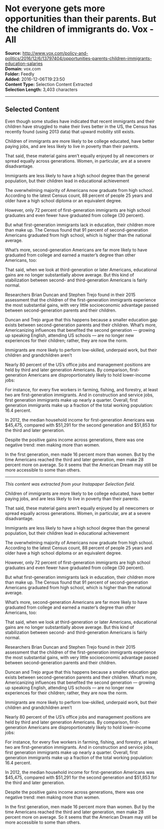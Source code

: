 # Not everyone gets more opportunities than their parents. But the children of immigrants do. Vox - All

**Source:** http://www.vox.com/policy-and-politics/2016/12/6/13797404/opportunities-parents-children-immigrants-education-salaries  
**Domain:** vox.com  
**Folder:** Feedly  
**Added:** 2016-12-06T19:23:50  
**Content Type:** Selection Content Extracted  
**Selection Length:** 3,403 characters  


---

## Selected Content

Even though some studies have indicated that recent immigrants and their children have struggled to make their lives better in the US, the Census has recently found (using 2013 data) that upward mobility still exists.

Children of immigrants are more likely to be college educated, have better paying jobs, and are less likely to live in poverty than their parents.

That said, these material gains aren’t equally enjoyed by all newcomers or spread equally across generations. Women, in particular, are at a severe disadvantage.

Immigrants are less likely to have a high school degree than the general population, but their children lead in educational achievement

The overwhelming majority of Americans now graduate from high school. According to the latest Census count, 88 percent of people 25 years and older have a high school diploma or an equivalent degree.

However, only 72 percent of first-generation immigrants are high school graduates and even fewer have graduated from college (30 percent).

But what first-generation immigrants lack in education, their children more than make up. The Census found that 91 percent of second-generation Americans graduated from high school, which is higher than the national average.

What’s more, second-generation Americans are far more likely to have graduated from college and earned a master’s degree than other Americans, too:

That said, when we look at third-generation or later Americans, educational gains are no longer substantially above average. But this kind of stabilization between second- and third-generation Americans is fairly normal.

Researchers Brian Duncan and Stephen Trejo found in their 2015 assessment that the children of the first-generation immigrants experience the most substantial gains, with very little socioeconomic advantage passed between second-generation parents and their children.

Duncan and Trejo argue that this happens because a smaller education gap exists between second-generation parents and their children. What’s more, Americanizing influences that benefited the second generation — growing up speaking English, attending US schools — are no longer new experiences for their children; rather, they are now the norm.

Immigrants are more likely to perform low-skilled, underpaid work, but their children and grandchildren aren’t

Nearly 80 percent of the US’s office jobs and management positions are held by third and later generation Americans. By comparison, first-generation Americans are disproportionately likely to hold lower-income jobs:

For instance, for every five workers in farming, fishing, and forestry, at least two are first-generation immigrants. And in construction and service jobs, first generation immigrants make up nearly a quarter. Overall, first generation immigrants make up a fraction of the total working population: 16.4 percent.

In 2012, the median household income for first-generation Americans was $45,475, compared with $51,291 for the second generation and $51,853 for the third and later generation.

Despite the positive gains income across generations, there was one negative trend: men making more than women.

In the first generation, men made 16 percent more than women. But by the time Americans reached the third and later generation, men make 28 percent more on average. So it seems that the American Dream may still be more accessible to some than others.

---

*This content was extracted from your Instapaper Selection field.*

Children of immigrants are more likely to be college educated, have better paying jobs, and are less likely to live in poverty than their parents.

That said, these material gains aren’t equally enjoyed by all newcomers or spread equally across generations. Women, in particular, are at a severe disadvantage.

Immigrants are less likely to have a high school degree than the general population, but their children lead in educational achievement

The overwhelming majority of Americans now graduate from high school. According to the latest Census count, 88 percent of people 25 years and older have a high school diploma or an equivalent degree.

However, only 72 percent of first-generation immigrants are high school graduates and even fewer have graduated from college (30 percent).

But what first-generation immigrants lack in education, their children more than make up. The Census found that 91 percent of second-generation Americans graduated from high school, which is higher than the national average.

What’s more, second-generation Americans are far more likely to have graduated from college and earned a master’s degree than other Americans, too:

That said, when we look at third-generation or later Americans, educational gains are no longer substantially above average. But this kind of stabilization between second- and third-generation Americans is fairly normal.

Researchers Brian Duncan and Stephen Trejo found in their 2015 assessment that the children of the first-generation immigrants experience the most substantial gains, with very little socioeconomic advantage passed between second-generation parents and their children.

Duncan and Trejo argue that this happens because a smaller education gap exists between second-generation parents and their children. What’s more, Americanizing influences that benefited the second generation — growing up speaking English, attending US schools — are no longer new experiences for their children; rather, they are now the norm.

Immigrants are more likely to perform low-skilled, underpaid work, but their children and grandchildren aren’t

Nearly 80 percent of the US’s office jobs and management positions are held by third and later generation Americans. By comparison, first-generation Americans are disproportionately likely to hold lower-income jobs:

For instance, for every five workers in farming, fishing, and forestry, at least two are first-generation immigrants. And in construction and service jobs, first generation immigrants make up nearly a quarter. Overall, first generation immigrants make up a fraction of the total working population: 16.4 percent.

In 2012, the median household income for first-generation Americans was $45,475, compared with $51,291 for the second generation and $51,853 for the third and later generation.

Despite the positive gains income across generations, there was one negative trend: men making more than women.

In the first generation, men made 16 percent more than women. But by the time Americans reached the third and later generation, men make 28 percent more on average. So it seems that the American Dream may still be more accessible to some than others.
